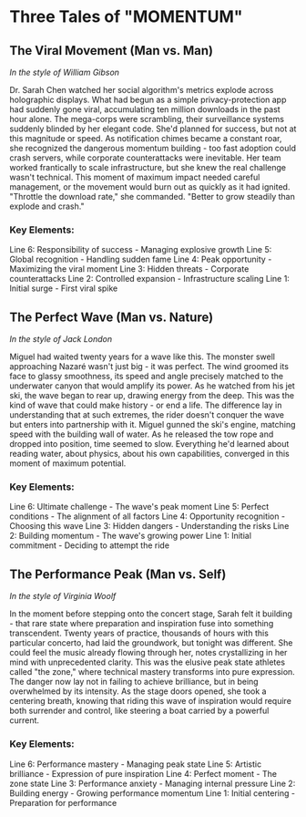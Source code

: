 # Three Tales of "MOMENTUM"

## The Viral Movement (Man vs. Man)
*In the style of William Gibson*

Dr. Sarah Chen watched her social algorithm's metrics explode across holographic displays. What had begun as a simple privacy-protection app had suddenly gone viral, accumulating ten million downloads in the past hour alone. The mega-corps were scrambling, their surveillance systems suddenly blinded by her elegant code. She'd planned for success, but not at this magnitude or speed. As notification chimes became a constant roar, she recognized the dangerous momentum building - too fast adoption could crash servers, while corporate counterattacks were inevitable. Her team worked frantically to scale infrastructure, but she knew the real challenge wasn't technical. This moment of maximum impact needed careful management, or the movement would burn out as quickly as it had ignited. "Throttle the download rate," she commanded. "Better to grow steadily than explode and crash."

### Key Elements:

Line 6: Responsibility of success - Managing explosive growth
Line 5: Global recognition - Handling sudden fame
Line 4: Peak opportunity - Maximizing the viral moment
Line 3: Hidden threats - Corporate counterattacks
Line 2: Controlled expansion - Infrastructure scaling
Line 1: Initial surge - First viral spike

## The Perfect Wave (Man vs. Nature)
*In the style of Jack London*

Miguel had waited twenty years for a wave like this. The monster swell approaching Nazaré wasn't just big - it was perfect. The wind groomed its face to glassy smoothness, its speed and angle precisely matched to the underwater canyon that would amplify its power. As he watched from his jet ski, the wave began to rear up, drawing energy from the deep. This was the kind of wave that could make history - or end a life. The difference lay in understanding that at such extremes, the rider doesn't conquer the wave but enters into partnership with it. Miguel gunned the ski's engine, matching speed with the building wall of water. As he released the tow rope and dropped into position, time seemed to slow. Everything he'd learned about reading water, about physics, about his own capabilities, converged in this moment of maximum potential.

### Key Elements:

Line 6: Ultimate challenge - The wave's peak moment
Line 5: Perfect conditions - The alignment of all factors
Line 4: Opportunity recognition - Choosing this wave
Line 3: Hidden dangers - Understanding the risks
Line 2: Building momentum - The wave's growing power
Line 1: Initial commitment - Deciding to attempt the ride

## The Performance Peak (Man vs. Self)
*In the style of Virginia Woolf*

In the moment before stepping onto the concert stage, Sarah felt it building - that rare state where preparation and inspiration fuse into something transcendent. Twenty years of practice, thousands of hours with this particular concerto, had laid the groundwork, but tonight was different. She could feel the music already flowing through her, notes crystallizing in her mind with unprecedented clarity. This was the elusive peak state athletes called "the zone," where technical mastery transforms into pure expression. The danger now lay not in failing to achieve brilliance, but in being overwhelmed by its intensity. As the stage doors opened, she took a centering breath, knowing that riding this wave of inspiration would require both surrender and control, like steering a boat carried by a powerful current.

### Key Elements:

Line 6: Performance mastery - Managing peak state
Line 5: Artistic brilliance - Expression of pure inspiration
Line 4: Perfect moment - The zone state
Line 3: Performance anxiety - Managing internal pressure
Line 2: Building energy - Growing performance momentum
Line 1: Initial centering - Preparation for performance